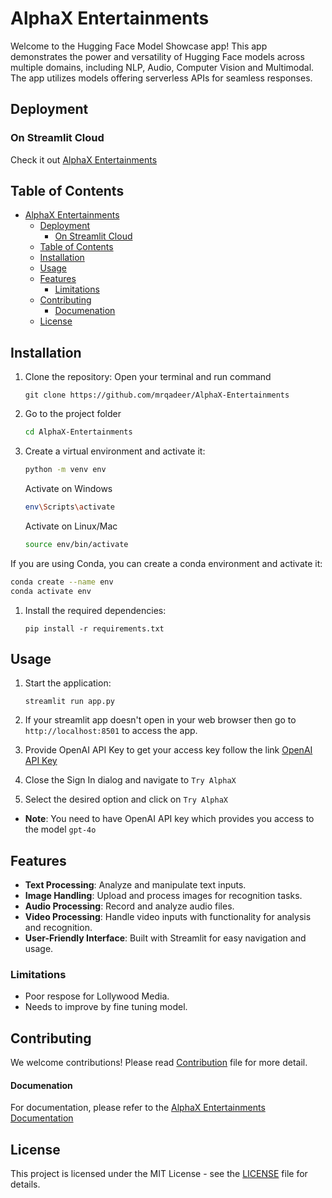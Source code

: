 # AlphaX Entertainments

Welcome to the Hugging Face Model Showcase app! This app demonstrates the power and versatility of Hugging Face models across multiple domains, including NLP, Audio, Computer Vision and Multimodal. The app utilizes models offering serverless APIs for seamless responses.
## Deployment
### On Streamlit Cloud
Check it out [AlphaX Entertainments](https://alphax-entertainments.streamlit.app/)
## Table of Contents

- [AlphaX Entertainments](#alphax-entertainments)
  - [Deployment](#deployment)
    - [On Streamlit Cloud](#on-streamlit-cloud)
  - [Table of Contents](#table-of-contents)
  - [Installation](#installation)
  - [Usage](#usage)
  - [Features](#features)
    - [Limitations](#limitations)
  - [Contributing](#contributing)
      - [Documenation](#documenation)
  - [License](#license)

## Installation

1. Clone the repository:
   Open your terminal and run command

   ```
   git clone https://github.com/mrqadeer/AlphaX-Entertainments
   ```
2. Go to the project folder
   ```bash 
   cd AlphaX-Entertainments
   ```
3. Create a virtual environment and activate it:
   ```bash
   python -m venv env
   ```
   Activate on Windows
   ```bash
   env\Scripts\activate
   ```
   Activate on Linux/Mac
   ```bash
   source env/bin/activate
   ```
If you are using Conda, you can create a conda environment and activate it:
```bash
conda create --name env
conda activate env
```
1. Install the required dependencies:

   ```
   pip install -r requirements.txt
   ```

## Usage

1. Start the application:

   ```
   streamlit run app.py
   ```
2. If your streamlit app doesn't open in your web browser then go to ```http://localhost:8501``` 
to access the app.
1. Provide OpenAI API Key to get your access key follow the link [OpenAI API Key](https://platform.openai.com/account/api-keys)
2. Close the Sign In dialog and navigate to ```Try AlphaX``` 
3. Select the desired option and click on ```Try AlphaX```
- **Note**: You need to have OpenAI API key which provides you access to the model ```gpt-4o```
## Features
- **Text Processing**: Analyze and manipulate text inputs.
- **Image Handling**: Upload and process images for recognition tasks.
- **Audio Processing**: Record and analyze audio files.
- **Video Processing**: Handle video inputs with functionality for analysis and recognition.
- **User-Friendly Interface**: Built with Streamlit for easy navigation and usage.

### Limitations
- Poor respose for Lollywood Media.
- Needs to improve by fine tuning model.
## Contributing

We welcome contributions! Please read [Contribution](CONTRIBUTE.md) file for more detail.

#### Documenation
For documentation, please refer to the [AlphaX Entertainments Documentation](https://mrqadeer.github.io/AlphaX-Entertainments/index.html)


## License
This project is licensed under the MIT License - see the [LICENSE](LICENSE) file for details.